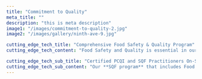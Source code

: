 ```yaml
---
title: "Commitment to Quality"
meta_title: ""
description: "this is meta description"
image1: "/images/commitment-to-quality-2.jpg"
image2: "/images/gallery/ninth-ave-9.jpg"

cutting_edge_tech_title: "Comprehensive Food Safety & Quality Program"
cutting_edge_tech_content: "Food Safety and Quality is essential in our industry, and here at __**Ninth Avenue Foods**__ we pride ourselves in a robust and comprehensive <i>Food Safety and Quality Program<i> that is tailored for each product produced.\n\nOur Quality team is comprised of 13 highly skilled professionals in the areas of **Food Safety**, **Quality**, **R&D** and **Sanitation** where best practices are applied."

cutting_edge_tech_sub_title: "Certified PCQI and SQF Practitioners On-Site at Ninth Avenue Foods"
cutting_edge_tech_sub_content: "Our **SQF program** that includes Food safety and quality codes, as well as our **Quality Management Systems**, was built on over a century of data and regulatory guidance with a highly capable lab where all analytical testing and result assessments can be performed, including an <i>Allergen Control Expert Team<i>. \n\nThe **Program Management System** is designed for continuous improvement and compliance with customer specifications, legislation and industry practices."
---
```

